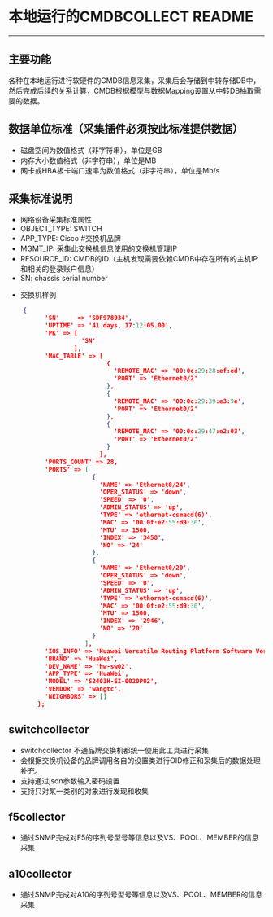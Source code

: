 # 本地运行的CMDBCOLLECT README

------
## 主要功能
各种在本地运行进行软硬件的CMDB信息采集，采集后会存储到中转存储DB中，然后完成后续的关系计算，CMDB根据模型与数据Mapping设置从中转DB抽取需要的数据。

## 数据单位标准（采集插件必须按此标准提供数据）
- 磁盘空间为数值格式（非字符串），单位是GB
- 内存大小数值格式（非字符串），单位是MB
- 网卡或HBA板卡端口速率为数值格式（非字符串），单位是Mb/s

## 采集标准说明
- 网络设备采集标准属性
- OBJECT_TYPE: SWITCH
- APP_TYPE: Cisco #交换机品牌
- MGMT_IP: 采集此交换机信息使用的交换机管理IP
- RESOURCE_ID: CMDB的ID（主机发现需要依赖CMDB中存在所有的主机IP和相关的登录账户信息）
- SN: chassis serial number

* 交换机样例
```json
    {
          'SN'     => 'SDF978934',
          'UPTIME' => '41 days, 17:12:05.00',
          'PK' => [
                    'SN'
                  ],
          'MAC_TABLE' => [
                           {
                             'REMOTE_MAC' => '00:0c:29:28:ef:ed',
                             'PORT' => 'Ethernet0/2'
                           },
                           {
                             'REMOTE_MAC' => '00:0c:29:39:e3:9e',
                             'PORT' => 'Ethernet0/2'
                           },
                           {
                             'REMOTE_MAC' => '00:0c:29:47:e2:03',
                             'PORT' => 'Ethernet0/2'
                           }
                         ],
          'PORTS_COUNT' => 28,
          'PORTS' => [
                       {
                         'NAME' => 'Ethernet0/24',
                         'OPER_STATUS' => 'down',
                         'SPEED' => '0',
                         'ADMIN_STATUS' => 'up',
                         'TYPE' => 'ethernet-csmacd(6)',
                         'MAC' => '00:0f:e2:55:d9:30',
                         'MTU' => 1500,
                         'INDEX' => '3458',
                         'NO' => '24'
                       },
                       {
                         'NAME' => 'Ethernet0/20',
                         'OPER_STATUS' => 'down',
                         'SPEED' => '0',
                         'ADMIN_STATUS' => 'up',
                         'TYPE' => 'ethernet-csmacd(6)',
                         'MAC' => '00:0f:e2:55:d9:30',
                         'MTU' => 1500,
                         'INDEX' => '2946',
                         'NO' => '20'
                       }
                     ],
          'IOS_INFO' => 'Huawei Versatile Routing Platform Software Version 3.10',
          'BRAND' => 'HuaWei',
          'DEV_NAME' => 'hw-sw02',
          'APP_TYPE' => 'HuaWei',
          'MODEL' => 'S2403H-EI-0020P02',
          'VENDOR' => 'wangtc',
          'NEIGHBORS' => []
        };
```

## switchcollector
- switchcollector 不通品牌交换机都统一使用此工具进行采集
- 会根据交换机设备的品牌调用各自的设置类进行OID修正和采集后的数据处理补充。
- 支持通过json参数输入密码设置
- 支持只对某一类别的对象进行发现和收集

## f5collector
- 通过SNMP完成对F5的序列号型号等信息以及VS、POOL、MEMBER的信息采集

## a10collector
- 通过SNMP完成对A10的序列号型号等信息以及VS、POOL、MEMBER的信息采集
